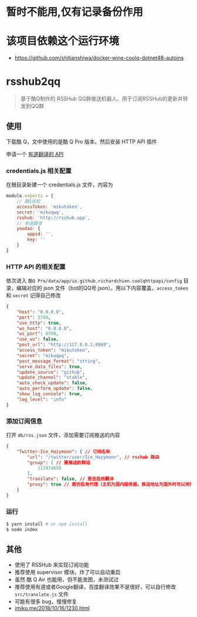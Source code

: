 # 暂时不能用,仅有记录备份作用

# 该项目依赖这个运行环境
* https://github.com/shitianshiwa/docker-wine-coolq-dotnet48-autoins

# rsshub2qq

> 基于酷Q制作的 RSSHub QQ群推送机器人，用于订阅RSSHub的更新并转发到QQ群

## 使用

下载酷 Q，文中使用的是酷 Q Pro 版本。然后安装 HTTP API 插件

申请一个 [有道翻译的 API](http://ai.youdao.com/?keyfrom=fanyi-new-nav)

### credentials.js 相关配置

在根目录新建一个 credentials.js 文件，内容为

```javascript
module.exports = {
    // 酷Q授权
    accessToken: 'mikutoken',
    secret: 'mikuqwq',
    rsshub: 'http://rsshub.app',
    // 有道翻译
    youdao: {
        appid: '',
        key: ''
    }
}
```

### HTTP API 的相关配置

依次进入 `酷Q Pro/data/app/io.github.richardchien.coolqhttpapi/config` 目录，编辑对应的 json 文件（bot的QQ号.json）。用以下内容覆盖，`access_token` 和 `secret` 记得自己修改

```json
{
    "host": "0.0.0.0",
    "port": 5700,
    "use_http": true,
    "ws_host": "0.0.0.0",
    "ws_port": 6700,
    "use_ws": false,
    "post_url": "http://127.0.0.1:8989",
    "access_token": "mikutoken",
    "secret": "mikuqwq",
    "post_message_format": "string",
    "serve_data_files": true,
    "update_source": "github",
    "update_channel": "stable",
    "auto_check_update": false,
    "auto_perform_update": false,
    "show_log_console": true,
    "log_level": "info"
}
```

### 添加订阅信息

打开 `db/rss.json` 文件，添加需要订阅推送的内容

```json
{
    "Twitter-Ice_Hazymoon": { // 订阅名称
        "url": "/twitter/user/Ice_Hazymoon", // rsshub 路由
        "group": [ // 要推送的群组
            117474650
        ],
        "translate": false, // 是否启用翻译
        "proxy": true // 是否启用代理（主机为国内服务器，推送地址为国外时可以用到，比如Twitter），使用 http://127.0.0.1:1080 作为代理
    }
}
```

### 运行

```bash
$ yarn install # or npm install
$ node index
```

## 其他

- 使用了 RSSHub 来实现订阅功能
- 推荐使用 supervisor 模块，炸了可以自动重启
- 虽然 酷 Q Air 也能用，但不能发图，未测试过
- 推荐使用有道或者Google翻译，百度翻译效果不是很好，可以自行修改 `src/translate.js` 文件
- 可能有很多 bug，慢慢修复
- [imiku.me/2018/10/16/1230.html](https://imiku.me/2018/10/16/1230.html)
